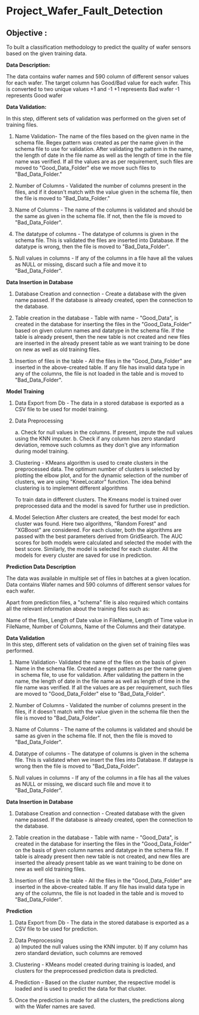 # Project_Wafer_Fault_Detection

## Objective : 

To built a classification methodology to predict the quality of wafer sensors based on the given training data. 

<b>Data Description:</b>

The data contains wafer names and 590 column of different sensor values for each wafer. The target column has Good/Bad value for each wafer. This is converted to two unique values +1 and -1
+1 represents Bad wafer
-1 represents Good wafer


<b>Data Validation:</b>

In this step, different sets of validation was performed on the given set of training files.  
    
   1.  Name Validation- The name of the files based on the given name in the schema file. Regex pattern was created as per the name given in the schema file to          use  for validation. After validating the pattern in the name, the length of date in the file name as well as the length of time in the file name was              verified. If all the values are as per requirement, such files are moved to "Good_Data_Folder" else we move such files to "Bad_Data_Folder."

   2.  Number of Columns - Validated the number of columns present in the files, and if it doesn't match with the value given in the schema file, 
       then the file is moved to "Bad_Data_Folder."

   3. Name of Columns - The name of the columns is validated and should be the same as given in the schema file. If not, then the file is moved to                       "Bad_Data_Folder".

   4. The datatype of columns - The datatype of columns is given in the schema file. This is validated the files are inserted  into Database. If the datatype is         wrong, then the file is moved to "Bad_Data_Folder".

   5. Null values in columns - If any of the columns in a file have all the values as NULL or missing,   discard such a file and move it to "Bad_Data_Folder".

<b>Data Insertion in Database</b>
 
  1. Database Creation and connection - Create a database with the given name passed. If the database is already created, open the connection to the database.

  2. Table creation in the database - Table with name - "Good_Data", is created in the database for inserting the files in the "Good_Data_Folder" based on given        column names and datatype in the schema file. If the table is already present, then the new table is not created and new files are inserted in the already        present table as we want training to be done on new as well as old training files.

   
  3. Insertion of files in the table - All the files in the "Good_Data_Folder" are inserted in the above-created table. If any file has invalid data type in any        of the columns, the file is not loaded in the table and is moved to "Bad_Data_Folder".


<b>Model Training</b>

1. Data Export from Db - The data in a stored database is exported as a CSV file to be used for model training.

2. Data Preprocessing

   a. Check for null values in the columns. If present, impute the null values using the KNN imputer.
   b. Check if any column has zero standard deviation, remove such columns as they don't give any information during model training.

3. Clustering - KMeans algorithm is used to create clusters in the preprocessed data. The optimum number of clusters is selected by plotting the elbow plot,         and for the dynamic selection of the number of clusters, we are using "KneeLocator" function. The idea behind clustering is to implement different                 algorithms

   To train data in different clusters. The Kmeans model is trained over preprocessed data and the model is saved for further use in prediction.


4. Model Selection 
     After clusters are created, the best model for each cluster was found. Here two algorithms, "Random Forest" and "XGBoost" are considered. For each cluster,        both the algorithms are passed with the best parameters derived from GridSearch. The AUC scores for both models  were calculated and selected the model with      the best score. Similarly, the model is selected for each cluster. All the models for every cluster are saved for use in prediction.
 
 
 
 
<b>Prediction Data Description</b>
 
The data was available in multiple set of files in batches at a given location. Data contains Wafer names and 590 columns of different sensor values for each wafer. 

Apart from prediction files, a "schema" file is also required which contains all the relevant information about the training files such as:

Name of the files, Length of Date value in FileName, Length of Time value in FileName, Number of Columns, Name of the Columns and their datatype.




<b>Data Validation</b>  
In this step, different sets of validation on the given set of training files was performed. 

1. Name Validation- Validated the name of the files on the basis of given Name in the schema file. Created a regex pattern as per the name given in schema file, to use for validation. After validating the pattern in the name, the length of date in the file name as well as length of time in the file name was verified. If all the values are as per requirement, such files are moved to "Good_Data_Folder" else to "Bad_Data_Folder".

2. Number of Columns - Validated the number of columns present in the files, if it doesn't match with the value given in the schema file then the file is moved to "Bad_Data_Folder".

3. Name of Columns - The name of the columns is validated and should be same as given in the schema file. If not, then the file is moved to "Bad_Data_Folder".

4. Datatype of columns - The datatype of columns is given in the schema file. This is validated when we insert the files into Database. If dataype is wrong then the file is moved to "Bad_Data_Folder".

5. Null values in columns - If any of the columns in a file has all the values as NULL or missing, we discard such file and move it to "Bad_Data_Folder".

<b>Data Insertion in Database</b> 

1. Database Creation and connection - Created database with the given name passed. If the database is already created, open the connection to the database.

2. Table creation in the database - Table with name - "Good_Data", is created in the database for inserting the files in the "Good_Data_Folder" on the basis of given column names and datatype in the schema file. If table is already present then new table is not created, and new files are inserted the already present table as we want training to be done on new as well old training files.

3. Insertion of files in the table - All the files in the "Good_Data_Folder" are inserted in the above-created table. If any file has invalid data type in any of the columns, the file is not loaded in the table and is moved to "Bad_Data_Folder".


<b>Prediction</b> 
 
1. Data Export from Db - The data in the stored database is exported as a CSV file to be used for prediction.

2. Data Preprocessing    
   a) Imputed the null values using the KNN imputer.
   b) If any column has zero standard deviation, such columns are removed

3. Clustering - KMeans model created during training is loaded, and clusters for the preprocessed prediction data is predicted.

4. Prediction - Based on the cluster number, the respective model is loaded and is used to predict the data for that cluster.

5. Once the prediction is made for all the clusters, the predictions along with the Wafer names are saved. 
